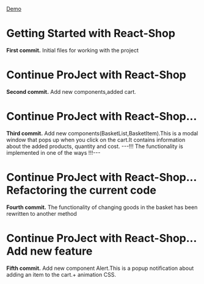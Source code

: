 [Demo](https://maksimselchukou.github.io/react-shop)

# Getting Started with React-Shop

<b>First commit.</b> Initial files for working with the project

# Continue ProJect with React-Shop

<b>Second commit.</b> Add new components,added cart.

# Continue ProJect with React-Shop...

<b>Third commit.</b> Add new components(BasketList,BasketItem).This is a modal window that pops up when you click on the cart.It contains information about the added products, quantity and cost. ---!!! The functionality is implemented in one of the ways !!!---

# Continue ProJect with React-Shop... Refactoring the current code

<b>Fourth commit.</b> The functionality of changing goods in the basket has been rewritten to another method

# Continue ProJect with React-Shop... Add new feature

<b>Fifth commit.</b> Add new component Alert.This is a popup notification about adding an item to the cart.+ animation CSS.

